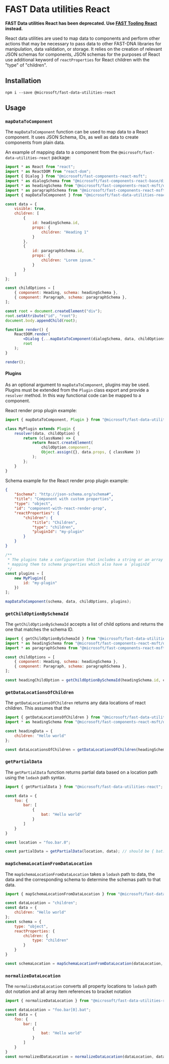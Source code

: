 # FAST Data utilities React

**FAST Data utilities React has been deprecated. Use [FAST Tooling React](https://www.npmjs.com/package/@microsoft/fast-tooling-react) instead.**

React data utilities are used to map data to components and perform other actions that may be necessary to pass data to other FAST-DNA libraries for manipulation, data validation, or storage. It relies on the creation of relevant JSON schemas for components, JSON schemas for the purposes of React use additional keyword of `reactProperties` for React children with the "type" of "children".

## Installation

`npm i --save @microsoft/fast-data-utilities-react`

## Usage

### `mapDataToComponent`

The `mapDataToComponent` function can be used to map data to a React component. It uses JSON Schema, IDs, as well as data to create components from plain data.

An example of mapping data to a component from the `@microsoft/fast-data-utilities-react` package:

```jsx
import * as React from "react";
import * as ReactDOM from "react-dom";
import { Dialog } from "@microsoft/fast-components-react-msft";
import * as dialogSchema from "@microsoft/fast-components-react-base/dist/dialog/dialog.schema.json";
import * as headingSchema from "@microsoft/fast-components-react-msft/dist/heading/heading.schema.json";
import * as paragraphSchema from "@microsoft/fast-components-react-msft/dist/paragraph/paragraph.schema.json";
import { mapDataToComponent } from "@microsoft/fast-data-utilities-react";

const data = {
    visible: true,
    children: [
        {
            id: headingSchema.id,
            props: {
                children: "Heading 1"
            }
        },
        {
            id: paragraphSchema.id,
            props: {
                children: "Lorem ipsum."
            }
        }
    ]
};

const childOptions = [
    { component: Heading, schema: headingSchema },
    { component: Paragraph, schema: paragraphSchema },
];

const root = document.createElement("div");
root.setAttribute("id", "root");
document.body.appendChild(root);

function render() {
    ReactDOM.render(
        <Dialog {...mapDataToComponent(dialogSchema, data, childOptions)} />,
        root
    );
}

render();
```

#### Plugins
As an optional argument to `mapDataToComponent`, plugins may be used. Plugins must be extended from the `Plugin` class export and provide a `resolver` method. In this way functional code can be mapped to a component.

React render prop plugin example:
```jsx
import { mapDataToComponent, Plugin } from "@microsoft/fast-data-utilities-react";

class MyPlugin extends Plugin {
    resolver(data, childOption) {
        return (className) => {
            return React.createElement(
                childOption.component,
                Object.assign({}, data.props, { className })
            );
        };
    }
}
```

Schema example for the React render prop plugin example:
```json
{
    "$schema": "http://json-schema.org/schema#",
    "title": "Component with custom properties",
    "type": "object",
    "id": "component-with-react-render-prop",
    "reactProperties": {
        "children": {
            "title": "Children",
            "type": "children",
            "pluginId": "my-plugin"
        }
    }
}
```

```jsx
/**
 * The plugins take a configuration that includes a string or an array of strings
 * mapping them to schema properties which also have a `pluginId`
 */
const plugins = [
    new MyPlugin({
        id: "my-plugin"
    })
];

mapDataToComponent(schema, data, childOptions, plugins);
```

### `getChildOptionBySchemaId`
The `getChildOptionBySchemaId` accepts a list of child options and returns the one that matches the schema ID.

```js
import { getChildOptionBySchemaId } from "@microsoft/fast-data-utilities-react";
import * as headingSchema from "@microsoft/fast-components-react-msft/dist/heading/heading.schema.json";
import * as paragraphSchema from "@microsoft/fast-components-react-msft/dist/paragraph/paragraph.schema.json";

const childOptions = [
    { component: Heading, schema: headingSchema },
    { component: Paragraph, schema: paragraphSchema },
];

const headingChildOption = getChildOptionBySchemaId(headingSchema.id, childOptions); // should be { component: Heading, schema: headingSchema }
```

### `getDataLocationsOfChildren`
The `getDataLocationsOfChildren` returns any data locations of react children. This assumes that the 


```js
import { getDataLocationsOfChildren } from "@microsoft/fast-data-utilities-react";
import * as headingSchema from "@microsoft/fast-components-react-msft/dist/heading/heading.schema.json";

const headingData = {
    children: "Hello world"
};

const dataLocationsOfChildren = getDataLocationsOfChildren(headingSchema, headingData, []); // should be ["children"]
```

### `getPartialData`
The `getPartialData` function returns partial data based on a location path using the `lodash` path syntax.

```js
import { getPartialData } from "@microsoft/fast-data-utilities-react";

const data = {
    foo: {
        bar: [
            {
                bat: "Hello world"
            }
        ]
    }
}

const location = "foo.bar.0";

const partialData = getPartialData(location, data); // should be { bat: "Hello world" }
```

### `mapSchemaLocationFromDataLocation`
The `mapSchemaLocationFromDataLocation` takes a `lodash` path to data, the data and the corresponding schema to determine the schemas path to that data.

```js
import { mapSchemaLocationFromDataLocation } from "@microsoft/fast-data-utilities-react";

const dataLocation = "children";
const data = {
    children: "Hello world"
};
const schema = {
    type: "object",
    reactProperties: {
        children: {
            type: "children"
        }
    }
}

const schemaLocation = mapSchemaLocationFromDataLocation(dataLocation, data, schema); // should be "reactProperties.children"
```

### `normalizeDataLocation`
The `normalizeDataLocation` converts all property locations to `lodash` path dot notation and all array item references to bracket notation

```js
import { normalizeDataLocation } from "@microsoft/fast-data-utilities-react";

const dataLocation = "foo.bar[0].bat";
const data = {
    foo: {
        bar: [
            {
                bat: "Hello world"
            }
        ]
    }
}
const normalizedDataLocation = normalizeDataLocation(dataLocation, data); // should be "foo.bar.0.bat"
```
